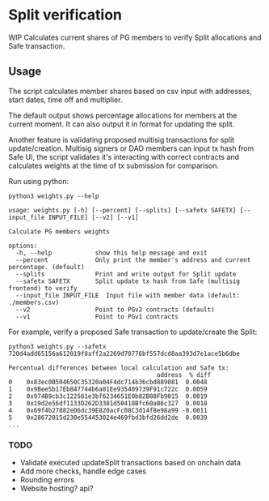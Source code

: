 # Split verification

WIP Calculates current shares of PG members to verify Split allocations and Safe transaction.

## Usage

The script calculates member shares based on csv input with addresses, start dates, time off and multiplier. 

The default output shows percentage allocations for members at the current moment. It can also output it in format for updating the split. 

Another feature is validating proposed multisig transactions for split update/creation. Multisig signers or DAO members can input tx hash from Safe UI, the script validates it's interacting with correct contracts and calculates weights at the time of tx submission for comparison. 

Run using python: 

```
python3 weights.py --help

usage: weights.py [-h] [--percent] [--splits] [--safetx SAFETX] [--input_file INPUT_FILE] [--v2] [--v1]

Calculate PG members weights

options:
  -h, --help            show this help message and exit
  --percent             Only print the member's address and current percentage. (default)
  --splits              Print and write output for Split update
  --safetx SAFETX       Split update tx hash from Safe (multisig frontend) to verify
  --input_file INPUT_FILE  Input file with member data (default: ./members.csv)
  --v2                  Point to PGv2 contracts (default)
  --v1                  Point to PGv1 contracts
```

For example, verify a proposed Safe transaction to update/create the Split:
```
python3 weights.py --safetx 720d4add65156a612019f8aff2a2269d70776bf557dcd8aa393d7e1ace5b6dbe  

Percentual differences between local calculation and Safe tx:
                                         address  % diff
0    0x83ec0B504650C35320a04F4dc714b36cbd889081  0.0048
1    0x9Bee5b17Eb847744b6a81Ee935409739F91c722c  0.0059
2    0x974B9cb3c122561e3bf6234651E0b82B88Fb9015  0.0019
3    0x19d2e56df1133D262D3381d50418Bfc60a86c327  0.0018
4    0x69f4b27882eD6dc39E820acFc08C3d14f8e98a99 -0.0011
5    0x28672015d230e554453024e469fbd3bfd26dd2de  0.0039
...
```

### TODO

- Validate executed updateSplit transactions based on onchain data
- Add more checks, handle edge cases
- Rounding errors 
- Website hosting? api? 